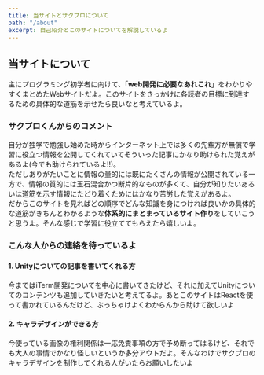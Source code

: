 ```yaml
---
title: 当サイトとサクプロについて
path: "/about"
excerpt: 自己紹介とこのサイトについてを解説しているよ
---
```

## 当サイトについて
主にプログラミング初学者に向けて、「**web開発に必要なあれこれ**」をわかりやすくまとめたWebサイトだよ。このサイトをきっかけに各読者の目標に到達するための具体的な道筋を示せたら良いなと考えているよ。

### サクプロくんからのコメント
自分が独学で勉強し始めた時からインターネット上では多くの先輩方が無償で学習に役立つ情報を公開してくれていてそういった記事にかなり助けられた覚えがあるよ(今でも助けられているよ!!)。  
ただしありがたいことに情報の量的には既にたくさんの情報が公開されている一方で、情報の質的には玉石混合かつ断片的なものが多くて、自分が知りたいあるいは道筋を示す情報にたどり着くためにはかなり苦労した覚えがあるよ。  
だからこのサイトを見ればどの順序でどんな知識を身につければ良いかの具体的な道筋がきちんとわかるような**体系的にまとまっているサイト作り**をしていこうと思うよ。そんな感じで学習に役立ててもらえたら嬉しいよ。

### こんな人からの連絡を待っているよ
#### 1. Unityについての記事を書いてくれる方
今まではiTerm開発についてを中心に書いてきたけど、それに加えてUnityについてのコンテンツも追加していきたいと考えてるよ。あとこのサイトはReactを使って書かれているんだけど、ぶっちゃけよくわからんから助けて欲しいよ

#### 2. キャラデザインができる方
今使っている画像の権利関係は一応免責事項の方で予め断ってはるけど、それでも大人の事情でかなり怪しいというか多分アウトだよ。そんなわけでサクプロのキャラデザインを制作してくれる人がいたらお願いしたいよ